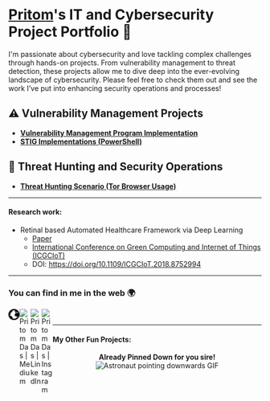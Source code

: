 # <a href="https://www.linkedin.com/in/you-found-pritom/">Pritom</a>'s IT and Cybersecurity Project Portfolio 🔐

I'm passionate about cybersecurity and love tackling complex challenges through hands-on projects. From vulnerability management to threat detection, these projects allow me to dive deep into the ever-evolving landscape of cybersecurity. Please feel free to check them out and see the work I’ve put into enhancing security operations and processes!


## ⚠️ Vulnerability Management Projects

- **[Vulnerability Management Program Implementation](https://github.com/PritomDas/enterprise-vulnerability-management-with-tenable/tree/main)**
- **[STIG Implementations (PowerShell)](https://github.com/PritomDas/enterprise-vulnerability-management-with-tenable/tree/main/automation%20scripts)**


## 🚨 Threat Hunting and Security Operations

- **[Threat Hunting Scenario (Tor Browser Usage)](https://github.com/PritomDas/encrypted-traffic-detection-lab/tree/main)**
<hr/>

#### Research work:

- Retinal based Automated Healthcare Framework via Deep Learning
  - [Paper](https://ieeexplore.ieee.org/document/8752994)
  - [International Conference on Green Computing and Internet of Things (ICGCIoT)](https://ieeexplore.ieee.org/xpl/conhome/8743504/proceeding) 
  - DOI: https://doi.org/10.1109/ICGCIoT.2018.8752994 

---


### You can find in me in the web 🌍
[<img align="left" alt="PritomDas" width="22px" src="https://raw.githubusercontent.com/iconic/open-iconic/master/svg/globe.svg" />][website]
[<img align="left" alt="PritomDas | Medium" width="22px" src="https://cdn.jsdelivr.net/npm/simple-icons@v3/icons/medium.svg" />][medium]
[<img align="left" alt="PritomDas | LinkedIn" width="22px" src="https://cdn.jsdelivr.net/npm/simple-icons@v3/icons/linkedin.svg" />][linkedin]
[<img align="left" alt="PritomDas | Instagram" width="22px" src="https://cdn.jsdelivr.net/npm/simple-icons@v3/icons/instagram.svg" />][instagram]
<br/>


---

[website]: https://pritom.uwu.ai/
[instagram]: https://www.instagram.com/yours_truly_pritom/
[linkedin]: https://www.linkedin.com/in/you-found-pritom/
[medium]: https://medium.com/@das.pritom175

#### My Other Fun Projects:
<p align="center">
<b>Already Pinned Down for you sire!</b></br>
<img alt="Astronaut pointing downwards GIF" src="https://media.giphy.com/media/Js7cqIkpxFy0bILFFA/giphy.gif">
</p>
